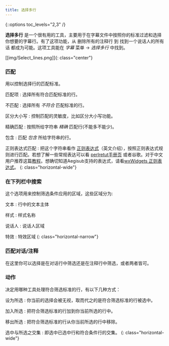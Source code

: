 ```yaml
---
title: 选择多行
---
```


{::options toc_levels="2,3" /}

 **选择多行** 是一个很有用的工具，主要用于在字幕文件中按照你的标准过滤和选择你想要的字幕行。有了这项功能，从 删除所有的注释行 到 找到一个说话人的所有话 都成为可能。这项工具能在 _字幕_ 菜单 -> _选择多行_ 中找到。

[[img/Select_lines.png]]{: class="center"}

### 匹配 ###
用以控制选择行的匹配标准。

匹配项
: 选择所有符合匹配标准的行。

不匹配
: 选择所有 *不符合* 匹配标准的行。

区分大小写
: 控制匹配的灵敏度，比如区分大小写功能。

精确匹配
: 按照所给字符串 _精确_ 匹配行(不能多不能少)。

包含
: 匹配 _包含_ 所给字符串的行。

正则表达式匹配
: 把这个字符串看作 [正则表达式](http://en.wikipedia.org/wiki/Regular_expression)（英文介绍），按照正则表达式规则进行匹配。若想了解一些常规表达可以看 [perlretut手册页](http://perldoc.perl.org/perlretut.html) 或者谷歌。对于中文用户推荐这篇[教程](http://www.jb51.net/tools/zhengze.html)。想确切知道Aegisub支持的表达式，请看[wxWidgets 正则表达式](http://www.wxwidgets.org/manuals/stable/wx_wxresyn.html)。
{: class="horizontal-wide"}

### 在下列栏中搜索 ###
这个选项用来控制筛选条件应用的区域，这些区域分为:

文本
: 行中的文本主体

样式
: 样式名称

说话人
: 说话人区域

特效
: 特效区域
{: class="horizontal-narrow"}

### 匹配对话/注释 ###
在这里你可以选择是在对话行中筛选还是在注释行中筛选，或者两者皆可。

### 动作 ###
决定用哪种工具处理符合筛选标准的行，有以下几种方式：

设为所选
: 你当前的选择会被无视，取而代之的是符合筛选标准的行被选中。

加入所选
: 把符合筛选标准的行加到你当前所选的行中。

移出所选
: 把符合筛选标准的行从你当前所选的行中移除。

选中与所选之交集
: 即选中已选中行和符合条件行的交集。
{: class="horizontal-wide"}
